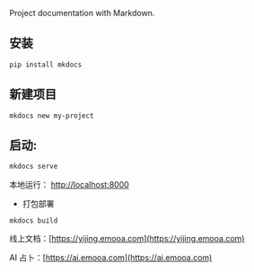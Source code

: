 Project documentation with Markdown.

## 安装

```
pip install mkdocs
```

## 新建项目

```
mkdocs new my-project
```

## 启动:

```bash
mkdocs serve
```

本地运行： [http://localhost:8000](http://localhost:8000)

- 打包部署

```
mkdocs build
```

线上文档：[https://yijing.emooa.com](https://yijing.emooa.com)

AI 占卜：[https://ai.emooa.com](https://ai.emooa.com)
